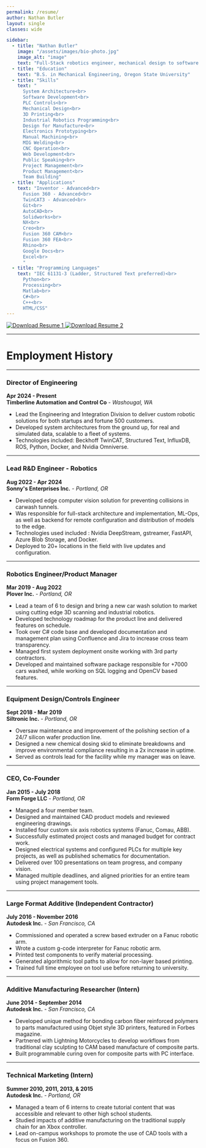 ```yaml
---
permalink: /resume/
author: Nathan Butler
layout: single
classes: wide

sidebar:
  - title: "Nathan Butler"
    image: "/assets/images/bio-photo.jpg"
    image_alt: "image"
    text: "Full-Stack robotics engineer, mechanical design to software development, and prototype to production automation."
  - title: "Education"
    text: "B.S. in Mechanical Engineering, Oregon State University"
  - title: "Skills"
    text: "
      System Architecture<br>
      Software Development<br>
      PLC Controls<br>
      Mechanical Design<br>
      3D Printing<br>
      Industrial Robotics Programming<br>
      Design for Manufacture<br>
      Electronics Prototyping<br>
      Manual Machining<br>
      MIG Welding<br>
      CNC Operation<br>
      Web Development<br>
      Public Speaking<br>
      Project Management<br>
      Product Management<br>
      Team Building"
  - title: "Applications"
    text: "Inventor - Advanced<br>
      Fusion 360 - Advanced<br>
      TwinCAT3 - Advanced<br>
      Git<br>
      AutoCAD<br>
      Solidworks<br>
      NX<br>
      Creo<br>
      Fusion 360 CAM<br>
      Fusion 360 FEA<br>
      Rhino<br>
      Google Docs<br>
      Excel<br>
      "
  - title: "Programming Languages"
    text: "IEC 61131-3 (Ladder, Structured Text preferred)<br>
      Python<br>
      Processing<br>
      Matlab<br>
      C#<br>
      C++<br>
      HTML/CSS"
---
```


<div class="icon-container">
  <a href="{{ site.url }}/assets/files/Nathan_Butler_Resume.pdf" download="Resume.pdf">
    <img src="{{ site.url }}/assets/icons/PDF-icon.svg" alt="Download Resume 1" class="adaptive-icon">
  </a>
  <a href="https://www.linkedin.com/in/nnbutler/">
    <img src="{{ site.url }}/assets/icons/LinkedIn-icon.svg" alt="Download Resume 2" class="adaptive-icon">
  </a>
</div>

---

# Employment History

---

### Director of Engineering

**Apr 2024 - Present**  
**Timberline Automation and Control Co** - _Washougal, WA_

- Lead the Engineering and Integration Division to deliver custom robotic solutions for both startups and fortune 500 customers.
- Developed system architectures from the ground up, for real and simulated data, scalable to a fleet of systems.
- Technologies included: Beckhoff TwinCAT, Structured Text, InfluxDB, ROS, Python, Docker, and Nvidia Omniverse.

---

### Lead R&D Engineer - Robotics

**Aug 2022 - Apr 2024**  
**Sonny's Enterprises Inc.** - _Portland, OR_

- Developed edge computer vision solution for preventing collisions in carwash tunnels.
- Was responsible for full-stack architecture and implementation, ML-Ops, as well as backend for remote configuration and distribution of models to the edge.
- Technologies used included : Nvidia DeepStream, gstreamer, FastAPI, Azure Blob Storage, and Docker.
- Deployed to 20+ locations in the field with live updates and configuration.

---

### Robotics Engineer/Product Manager

**Mar 2019 - Aug 2022**  
**Plover Inc.** - _Portland, OR_

- Lead a team of 6 to design and bring a new car wash solution to market using cutting edge 3D scanning and industrial robotics.
- Developed technology roadmap for the product line and delivered features on schedule.
- Took over C# code base and developed documentation and management plan using Confluence and Jira to increase cross team transparency.
- Managed first system deployment onsite working with 3rd party contractors.
- Developed and maintained software package responsible for +7000 cars washed, while working on SQL logging and OpenCV based features.

---

### Equipment Design/Controls Engineer

**Sept 2018 - Mar 2019**  
**Siltronic Inc.** - _Portland, OR_

- Oversaw maintenance and improvement of the polishing section of a 24/7 silicon wafer production line.
- Designed a new chemical dosing skid to eliminate breakdowns and improve environmental compliance resulting in a 2x increase in uptime.
- Served as controls lead for the facility while my manager was on leave.

---

### CEO, Co-Founder

**Jan 2015 - July 2018**  
**Form Forge LLC** - _Portland, OR_

- Managed a four member team.
- Designed and maintained CAD product models and reviewed engineering drawings.
- Installed four custom six axis robotics systems (Fanuc, Comau, ABB).
- Successfully estimated project costs and managed budget for contract work.
- Designed electrical systems and configured PLCs for multiple key projects, as well as published schematics for documentation.
- Delivered over 100 presentations on team progress, and company vision.
- Managed multiple deadlines, and aligned priorities for an entire team using project management tools.

---

### Large Format Additive (Independent Contractor)

**July 2016 - November 2016**  
**Autodesk Inc.** - _San Francisco, CA_

- Commissioned and operated a screw based extruder on a Fanuc robotic arm.
- Wrote a custom g-code interpreter for Fanuc robotic arm.
- Printed test components to verify material processing.
- Generated algorithmic tool paths to allow for non-layer based printing.
- Trained full time employee on tool use before returning to university.

---

### Additive Manufacturing Researcher (Intern)

**June 2014 - September 2014**  
**Autodesk Inc.** - _San Francisco, CA_

- Developed unique method for bonding carbon fiber reinforced polymers to parts manufactured using Objet style 3D printers, featured in Forbes magazine.
- Partnered with Lightning Motorcycles to develop workflows from traditional clay sculpting to CAM based manufacture of composite parts.
- Built programmable curing oven for composite parts with PC interface.

---

### Technical Marketing (Intern)

**Summer 2010, 2011, 2013, & 2015**  
**Autodesk Inc.** - _Portland, OR_

- Managed a team of 6 interns to create tutorial content that was accessible and relevant to other high school students.
- Studied impacts of additive manufacturing on the traditional supply chain for an Xbox controller.
- Lead on-campus workshops to promote the use of CAD tools with a focus on Fusion 360.
